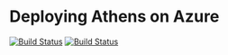 # Deploying Athens on Azure

[![Build Status](https://cloud.drone.io/api/badges/arschles/athens-azure/status.svg)](https://cloud.drone.io/arschles/athens-azure)
[![Build Status](https://dev.azure.com/arschles/athens-azure/_apis/build/status/arschles.athens-azure?branchName=master)](https://dev.azure.com/arschles/athens-azure/_build/latest?definitionId=3&branchName=master)

